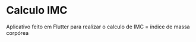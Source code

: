 # Calculo IMC
Aplicativo feito em Flutter para realizar o calculo de IMC  = índice de massa corpórea 
